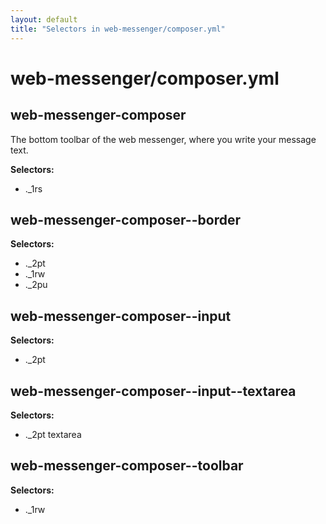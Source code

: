 ```yaml
---
layout: default
title: "Selectors in web-messenger/composer.yml"
---
```


# web-messenger/composer.yml



## web-messenger-composer


The bottom toolbar of the web messenger, where you
write your message text.


__Selectors:__

 * .\_1rs



## web-messenger-composer--border

__Selectors:__

 * .\_2pt
 * .\_1rw
 * .\_2pu



## web-messenger-composer--input

__Selectors:__

 * .\_2pt



## web-messenger-composer--input--textarea

__Selectors:__

 * .\_2pt textarea



## web-messenger-composer--toolbar

__Selectors:__

 * .\_1rw

